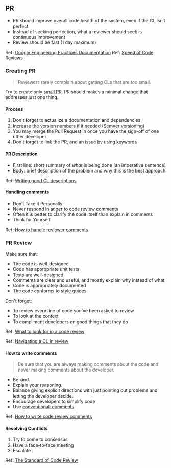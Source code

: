 ## PR

* PR should improve overall code health of the system, even if the CL isn’t perfect
* Instead of seeking perfection, what a reviewer should seek is continuous improvement
* Review should be fast (1 day maximum)

Ref: [Google Engineering Practices Documentation](https://google.github.io/eng-practices)
Ref: [Speed of Code Reviews](https://google.github.io/eng-practices/review/reviewer/speed.html)

### Creating PR

> Reviewers rarely complain about getting CLs that are too small.
>
Try to create only [small PR](https://google.github.io/eng-practices/review/developer/small-cls.html).
PR should makes a minimal change that addresses just one thing.

#### Process

1. Don't forget to actualize a documentation and dependencies
1. Increase the version numbers if it needed ([SemVer versioning](http://semver.org/))
1. You may merge the Pull Request in once you have the sign-off of one other developer
1. Don't forget to link the PR, and an issue [by using keywords](https://help.github.com/articles/closing-issues-using-keywords/)

#### PR Description

* First line: short summary of *what* is being done (an imperative sentence)
* Body: brief description of the problem and why this is the best approach

Ref: [Writing good CL descriptions](https://google.github.io/eng-practices/review/developer/cl-descriptions.html)

#### Handling comments

* Don’t Take it Personally
* Never respond in anger to code review comments
* Often it is better to clarify the code itself than explain in comments
* Think for Yourself

Ref: [How to handle reviewer comments](https://google.github.io/eng-practices/review/developer/handling-comments.html)

### PR Review 

Make sure that:
* The code is well-designed
* Code has appropriate unit tests
* Tests are well-designed
* Comments are clear and useful, and mostly explain why instead of what
* Code is appropriately documented
* The code conforms to style guides

Don't forget:

* To review every line of code you’ve been asked to review
* To look at the context
* To compliment developers on good things that they do

Ref: [What to look for in a code review](https://google.github.io/eng-practices/review/reviewer/looking-for.html)

Ref: [Navigating a CL in review](https://google.github.io/eng-practices/review/reviewer/navigate.html)

#### How to write comments
> Be sure that you are always making comments about the code and never making comments about the developer.

* Be kind.
* Explain your reasoning.
* Balance giving explicit directions with just pointing out problems and letting 
the developer decide.
* Encourage developers to simplify code
* Use [conventional: comments](https://conventionalcomments.org/)


Ref: [How to write code review comments](https://google.github.io/eng-practices/review/reviewer/comments.html)

#### Resolving Conflicts

1. Try to come to consensus
1. Have a face-to-face meeting
1. Escalate

Ref: [The Standard of Code Review](https://google.github.io/eng-practices/review/reviewer/standard.html)